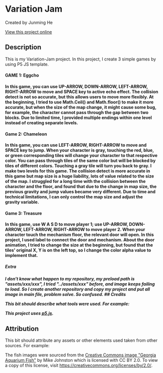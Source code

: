 # Variation Jam

Created by Junming He

[View this project online](https://le7els001.github.io/VariationJam/)

## Description

This is my Variation-Jam project. In this project, I create 3 simple games by using P5 JS template.

<h4>GAME 1: Eggcho<h4>
  In this game, you can use UP-ARROW, DOWN-ARROW, LEFT-ARROW, RIGHT-ARROW to move and SPACE key to active echo effect. The collision detect is not so accurate, but this allows users to move more flexibly. At the beginning, I tried to use Math.Ceil() and Math.floor() to make it more accurate, but when the size of the map change, it might cause some bug, for example, the character cannot pass through the gap between two blocks. Due to limited time, I provided multiple endings within one level instead of creating separate levels.

<h4>Game 2: Chameleon<h4>  
  In this game, you can use LEFT-ARROW, RIGHT-ARROW to move and SPACE key to jump. When your character is gray, touching the red, blue, or green corresponding tiles will change your character to that respective color. You can pass through tiles of the same color but will be blocked by tiles of different colors. Touching a gray tile will turn you back to gray. I make two levels for this game. The collision detect is more accurate in this game but map size is a huge liability, lots of value related to the size of the map. I struggled for a long time with the collision between the character and the floor, and found that due to the change in map size, the previous gravity and jump values became very different. Due to time and technical limitations, I can only control the map size and adjust the gravity variable. 

<h4>Game 3: Treasure<h4>
  In this game, use W A S D to move player 1; use UP-ARROW, DOWN-ARROW, LEFT-ARROW, RIGHT-ARROW to move player 2. When your character touch the mechanism floor, the relevant door will open. In this project, I used label to connect the door and mechanism. About the door animation, I tried to change the size at the beginning, but found that the tiles' original X, Y is on the left top, so I change the color alpha value to implement that.    
  
<h5>Extra<h5>
  I don't know what happen to my repository, my preload path is "assets/xxx/xxx", I tried "../assets/xxx" before, and image keeps failing to load. So I create another repository and copy my project and put all image in main file, problem solve. So confused.
## Credits

This bit should describe what tools were used. For example:

This project uses [p5.js](https://p5js.org).

## Attribution

This bit should attribute any assets or other elements used taken from other sources. For example:

The fish images were sourced from the [Creative Commons image "Georgia Aquarium Fish"](https://search.creativecommons.org/photos/96f6f770-eac1-488c-8abb-16bee7bcc874) by Mike Johnston which is licensed with CC BY 2.0. To view a copy of this license, visit https://creativecommons.org/licenses/by/2.0/.

